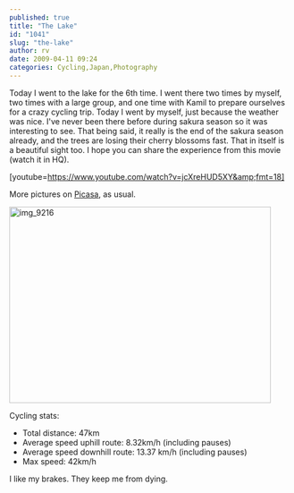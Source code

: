 ```yaml
---
published: true
title: "The Lake"
id: "1041"
slug: "the-lake"
author: rv
date: 2009-04-11 09:24
categories: Cycling,Japan,Photography
---
```

Today I went to the lake for the 6th time. I went there two times by myself, two times with a large group, and one time with Kamil to prepare ourselves for a crazy cycling trip. Today I went by myself, just because the weather was nice. I've never been there before during sakura season so it was interesting to see. That being said, it really is the end of the sakura season already, and the trees are losing their cherry blossoms fast. That in itself is a beautiful sight too. I hope you can share the experience from this movie (watch it in HQ).

[youtube=https://www.youtube.com/watch?v=jcXreHUD5XY&amp;fmt=18]

More pictures on <a href="http://picasaweb.google.co.jp/rv7021/Lake6#" target="_blank">Picasa</a>, as usual.

<a href="https://s3.amazonaws.com/cfwblog/uploads/2009/04/img_9216.jpg"><img class="aligncenter size-full wp-image-1042" title="img_9216" src="https://s3.amazonaws.com/cfwblog/uploads/2009/04/img_9216.jpg" alt="img_9216" width="468" height="351" /></a>

Cycling stats:
<ul>
	<li>Total distance: 47km</li>
	<li>Average speed uphill route: 8.32km/h (including pauses)</li>
	<li>Average speed downhill route: 13.37 km/h (including pauses)</li>
	<li>Max speed: 42km/h</li>
</ul>
I like my brakes. They keep me from dying.